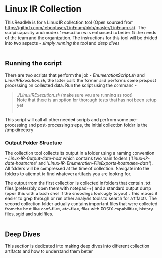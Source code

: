 # Linux IR Collection

This ReadMe is for a Linux IR collection tool (Open sourced from https://github.com/rebootuser/LinEnum/blob/master/LinEnum.sh). The script capacity and mode of execution was  enhanced to better fit the needs of the team and the organization. The instructions for this tool will be dvided into two aspects - *simply running the tool* and *deep dives* <br/> <br/>

## Running the script
There are two scripts that perform the job - *EnumerationScript.sh* and *LinuxIRExecution.sh*, the latter calls the former and performs some pre/post processing on collected data. Run the script using the command - <br/>
> *./LinuxIRExecution.sh* (make sure you are running as root) <br/>
> Note that there is an option for thorough tests that has not been setup yet<br/> <br/>

This script will call all other needed scripts and perfrom some pre-processing and post-processing steps, the initial collection folder is the /tmp directory
  

### Output Folder Structure
The collection tool collects its output in a folder using a naming convention - *Linux-IR-Output-date-host* which contains two main folders (*'Linux-IR-date-hostname'* and *'Linux-IR-Enumeration-FileExports-hostname-date'*). All folders will be compressed at the time of collection. Navigate into the folders to attempt to find whatever artifacts you are looking for.

The output from the first collection is collected in folders that contain .txt files (preferably open them with notepad++) and a standard output dump (open this with a bash shell if the encodings look ugly to you) . This makes it easier to grep through or run other analysis tools to search for artifacts. The second collection folder actually contains important files that were collected from the host like conf-files, etc-files, files with POSIX capabilities, history files, sgid and suid files.<br/> <br/>


## Deep Dives
This section is dedicated into making deep dives into different collection artifacts and how to understand them better
 
